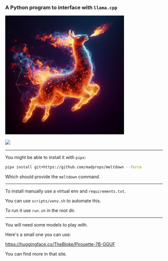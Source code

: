 ### A Python program to interface with `llama.cpp`

<img src="media/image.jpg" width="380">

![](https://i.imgur.com/wFolNJH.jpg)

---

You might be able to install it with `pipx`:

```sh
pipx install git+https://github.com/madprops/meltdown --force
```

Which should provide the `meltdown` command.

---

To install manually use a virtual env and `requirements.txt`.

You can use `scripts/venv.sh` to automate this.

To run it use `run.sh` in the root dir.

---

You will need some models to play with.

Here's a small one you can use:

https://huggingface.co/TheBloke/Pirouette-7B-GGUF

You can find more in that site.